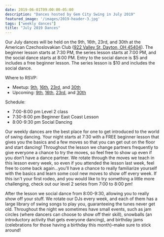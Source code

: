 ```yaml
---
date: 2019-06-01T09:00:00-05:00
description: "Dances hosted by Gem City Swing in July 2019"
featured_image: '/images/2019-header-3.jpg'
tags: ["weekly dances"]
title: "July 2019 Dances"
---
```


Our July dances will be held on the 9th, 16th, 23rd, and 30th at the American Czechoslovakian Club ([922 Valley St, Dayton, OH 45404](https://goo.gl/maps/FTHUeuSBqKnNEJgQ6)). The beginner lesson starts at 7:30 PM, the series lesson starts at 7:00 PM, and the social dance starts at 8:00 PM. Entry to the social dance is $5 and includes a free beginner lesson. The series lesson is $10 and includes the social dance.

<!--more-->

Where to RSVP:

* Meetup: [9th](https://www.meetup.com/Dayton-Swing-Dancers/events/rddxxqyzkbmb/), [16th](https://www.meetup.com/Dayton-Swing-Dancers/events/rddxxqyzkbvb/), [23rd](https://www.meetup.com/Dayton-Swing-Dancers/events/rddxxqyzkbfc/), and [30th](https://www.meetup.com/Dayton-Swing-Dancers/events/rddxxqyzkbnc/)
* Upcoming: [9th](https://upcoming.org/event/gem-city-swing-july-dances-j0vdjvujg3), [16th](https://upcoming.org/event/gem-city-swing-july-dances-9bc847fws6), [23rd](https://upcoming.org/event/gem-city-swing-july-dances-gih7s35dtu), and [30th](https://upcoming.org/event/gem-city-swing-july-dances-95dywrrwfh)

Schedule:

* 7:00-8:00 pm Level 2 class
* 7:30-8:00 pm Beginner East Coast Lesson
* 8:00-9:30 pm Social Dancing

Our weekly dances are the best place for one to get introduced to the world of swing dancing. Your night starts at 7:30 with a FREE beginner lesson that gives you the basics and a few moves so that you can get out on the floor and start dancing! Throughout the lesson we change partners frequently to give everyone a chance to try the moves, so feel free to show up even if you don’t have a dance partner. We rotate through the moves we teach in this lesson every week, so even if you attended the lesson last week, feel free to come back again…you’ll have a chance to really familiarize yourself with the basics and learn some cool new moves to show off every week. If this isn't your first rodeo, and you would like to try something a little more challenging, check out our level 2 series from 7:00 to 8:00 pm!

After the lesson we social dance from 8:00-9:30, allowing you to really show off your stuff. We rotate our DJs every week, and each of them has a large library of swing songs to play you, guaranteeing the tunes never get old. Throughout the night we sometimes have small events, such as jam circles (where dancers can choose to show off their skill), snowballs (an introductory activity that gets everyone dancing), and birthday jams (celebrations for those having a birthday this month)–make sure to stick around!